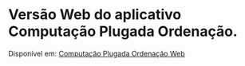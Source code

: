 <h1> Versão Web do aplicativo Computação Plugada Ordenação. </h1>
<span>Disponível em: <a href="https://computacaoplugadaordenacao.netlify.app/">Computação Plugada Ordenação Web</a></span>
